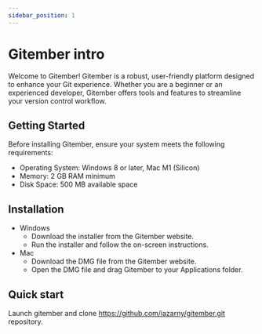 ```yaml
---
sidebar_position: 1
---
```


# Gitember intro

Welcome to Gitember! Gitember is a robust, user-friendly platform designed to enhance your 
Git experience. Whether you are a beginner or an experienced developer, Gitember offers tools and 
features to streamline your version control workflow.

## Getting Started

Before installing Gitember, ensure your system meets the following requirements:

 * Operating System: Windows 8 or later, Mac M1 (Silicon)
 * Memory: 2 GB RAM minimum
 * Disk Space: 500 MB available space

## Installation

  * Windows 
    * Download the installer from the Gitember website.
    * Run the installer and follow the on-screen instructions.
 * Mac
    * Download the DMG file from the Gitember website.
    * Open the DMG file and drag Gitember to your Applications folder.


## Quick start

Launch gitember and clone https://github.com/iazarny/gitember.git repository.

